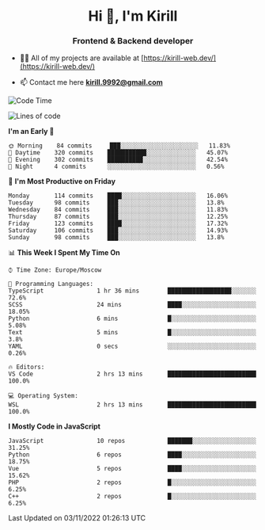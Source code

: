 <h1 align="center">Hi 👋, I'm Kirill</h1>
<h3 align="center">Frontend & Backend developer</h3>

- 👨‍💻 All of my projects are available at [https://kirill-web.dev/](https://kirill-web.dev/)

- 📫 Contact me here **kirill.9992@gmail.com**











<!--START_SECTION:waka-->
![Code Time](http://img.shields.io/badge/Code%20Time-1%2C168%20hrs%2017%20mins-blue)

![Lines of code](https://img.shields.io/badge/From%20Hello%20World%20I%27ve%20Written-527%20Thousand%20lines%20of%20code-blue)

**I'm an Early 🐤** 

```text
🌞 Morning    84 commits     ███░░░░░░░░░░░░░░░░░░░░░░   11.83% 
🌆 Daytime    320 commits    ███████████░░░░░░░░░░░░░░   45.07% 
🌃 Evening    302 commits    ██████████░░░░░░░░░░░░░░░   42.54% 
🌙 Night      4 commits      ░░░░░░░░░░░░░░░░░░░░░░░░░   0.56%

```
📅 **I'm Most Productive on Friday** 

```text
Monday       114 commits    ████░░░░░░░░░░░░░░░░░░░░░   16.06% 
Tuesday      98 commits     ███░░░░░░░░░░░░░░░░░░░░░░   13.8% 
Wednesday    84 commits     ███░░░░░░░░░░░░░░░░░░░░░░   11.83% 
Thursday     87 commits     ███░░░░░░░░░░░░░░░░░░░░░░   12.25% 
Friday       123 commits    ████░░░░░░░░░░░░░░░░░░░░░   17.32% 
Saturday     106 commits    ███░░░░░░░░░░░░░░░░░░░░░░   14.93% 
Sunday       98 commits     ███░░░░░░░░░░░░░░░░░░░░░░   13.8%

```


📊 **This Week I Spent My Time On** 

```text
⌚︎ Time Zone: Europe/Moscow

💬 Programming Languages: 
TypeScript               1 hr 36 mins        ██████████████████░░░░░░░   72.6% 
SCSS                     24 mins             ████░░░░░░░░░░░░░░░░░░░░░   18.05% 
Python                   6 mins              █░░░░░░░░░░░░░░░░░░░░░░░░   5.08% 
Text                     5 mins              █░░░░░░░░░░░░░░░░░░░░░░░░   3.8% 
YAML                     0 secs              ░░░░░░░░░░░░░░░░░░░░░░░░░   0.26%

🔥 Editors: 
VS Code                  2 hrs 13 mins       █████████████████████████   100.0%

💻 Operating System: 
WSL                      2 hrs 13 mins       █████████████████████████   100.0%

```

**I Mostly Code in JavaScript** 

```text
JavaScript               10 repos            ███████░░░░░░░░░░░░░░░░░░   31.25% 
Python                   6 repos             ████░░░░░░░░░░░░░░░░░░░░░   18.75% 
Vue                      5 repos             ████░░░░░░░░░░░░░░░░░░░░░   15.62% 
PHP                      2 repos             █░░░░░░░░░░░░░░░░░░░░░░░░   6.25% 
C++                      2 repos             █░░░░░░░░░░░░░░░░░░░░░░░░   6.25%

```



 Last Updated on 03/11/2022 01:26:13 UTC
<!--END_SECTION:waka-->
